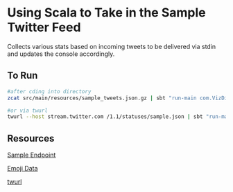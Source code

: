 Using Scala to Take in the Sample Twitter Feed
==============================================

Collects various stats based on incoming tweets to be delivered via stdin and updates the console accordingly.


To Run
------
```bash
#after cding into directory
zcat src/main/resources/sample_tweets.json.gz | sbt "run-main com.VizDiff.SampleTwitterStream.TweetIn"

#or via twurl
twurl --host stream.twitter.com /1.1/statuses/sample.json | sbt "run-main com.VizDiff.SampleTwitterStream.TweetIn"
```


Resources
---------
[Sample Endpoint](https://dev.twitter.com/docs/api/1.1/get/statuses/sample)

[Emoji Data](https://github.com/iamcal/emoji-data)

[twurl](https://github.com/twitter/twurl)
